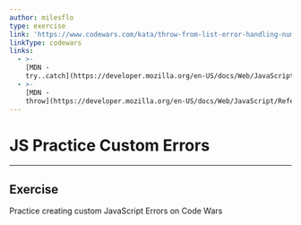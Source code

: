 ```yaml
---
author: milesflo
type: exercise
link: 'https://www.codewars.com/kata/throw-from-list-error-handling-number-3'
linkType: codewars
links:
  - >-
    [MDN -
    try..catch](https://developer.mozilla.org/en-US/docs/Web/JavaScript/Reference/Statements/try...catch){website}
  - >-
    [MDN -
    throw](https://developer.mozilla.org/en-US/docs/Web/JavaScript/Reference/Statements/throw){website}
---
```


# JS Practice Custom Errors


---

## Exercise

Practice creating custom JavaScript Errors on Code Wars
 
